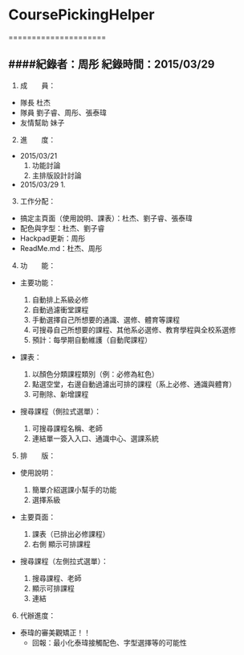 # CoursePickingHelper
=====================

####紀錄者：周彤 紀錄時間：2015/03/29
---------------------

1. 成　　員：
  * 隊長 杜杰
  * 隊員 劉子睿、周彤、張泰瑋
  * 友情幫助 妹子

2. 進　　度：
  * 2015/03/21
     1. 功能討論
     2. 主排版設計討論
  * 2015/03/29
     1. 

3. 工作分配：
  * 搞定主頁面（使用說明、課表）：杜杰、劉子睿、張泰瑋
  * 配色與字型：杜杰、劉子睿
  * Hackpad更新：周彤
  * ReadMe.md：杜杰、周彤

4. 功　　能：
  * 主要功能：
    1. 自動排上系級必修
    2. 自動過濾衝堂課程
    3. 手動選擇自己所想要的通識、選修、體育等課程
    4. 可搜尋自己所想要的課程、其他系必選修、教育學程與全校系選修
    5. 預計：每學期自動維護（自動爬課程）
 
  * 課表：
    1. 以顏色分類課程類別（例：必修為紅色）
    2. 點選空堂，右邊自動過濾出可排的課程（系上必修、通識與體育）
    3. 可刪除、新增課程
 
  * 搜尋課程（側拉式選單）：
    1. 可搜尋課程名稱、老師
    2. 連結單一簽入入口、通識中心、選課系統

5. 排　　版：
  * 使用說明：
    1. 簡單介紹選課小幫手的功能
    2. 選擇系級
 
  * 主要頁面：
    1. 課表（已排出必修課程）
    2. 右側 顯示可排課程
 
  * 搜尋課程（左側拉式選單）：
    1. 搜尋課程、老師
    2. 顯示可排課程
    3. 連結
 
6. 代辦進度：
  * 泰瑋的審美觀矯正！！
    * 回報：最小化泰瑋接觸配色、字型選擇等的可能性

